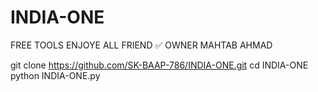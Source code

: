 # INDIA-ONE
FREE TOOLS ENJOYE ALL FRIEND ✅️
OWNER MAHTAB AHMAD 


git clone https://github.com/SK-BAAP-786/INDIA-ONE.git
cd INDIA-ONE
python INDIA-ONE.py
